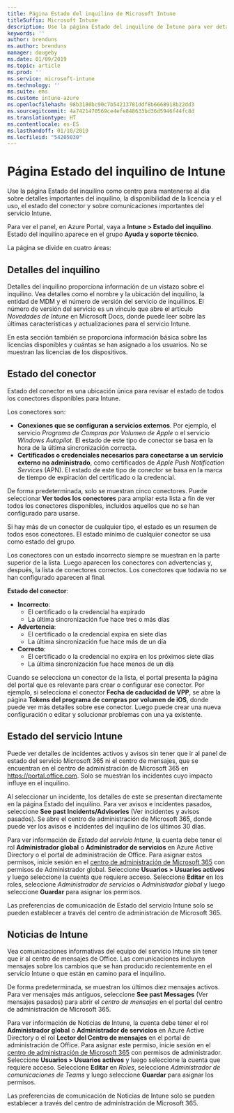 ```yaml
---
title: Página Estado del inquilino de Microsoft Intune
titleSuffix: Microsoft Intune
description: Use la página Estado del inquilino de Intune para ver detalles importantes del inquilino sin salir del portal de Intune
keywords: ''
author: brenduns
ms.author: brenduns
manager: dougeby
ms.date: 01/09/2019
ms.topic: article
ms.prod: ''
ms.service: microsoft-intune
ms.technology: ''
ms.suite: ems
ms.custom: intune-azure
ms.openlocfilehash: 98b3180bc90c7b54213781ddf8b6668918b22dd3
ms.sourcegitcommit: 4a7421470569ce4efe848633bd36d5946f44fc8d
ms.translationtype: HT
ms.contentlocale: es-ES
ms.lasthandoff: 01/10/2019
ms.locfileid: "54205030"
---
```

# <a name="intune-tenant-status-page"></a>Página Estado del inquilino de Intune
Use la página Estado del inquilino como centro para mantenerse al día sobre detalles importantes del inquilino, la disponibilidad de la licencia y el uso, el estado del conector y sobre comunicaciones importantes del servicio Intune.  

Para ver el panel, en Azure Portal, vaya a **Intune > Estado del inquilino**.  Estado del inquilino aparece en el grupo **Ayuda y soporte técnico**.  

La página se divide en cuatro áreas:

## <a name="tenant-details"></a>Detalles del inquilino
Detalles del inquilino proporciona información de un vistazo sobre el inquilino. Vea detalles como el nombre y la ubicación del inquilino, la entidad de MDM y el número de versión del servicio de inquilinos. El número de versión del servicio es un vínculo que abre el artículo *Novedades de Intune* en Microsoft Docs, donde puede leer sobre las últimas características y actualizaciones para el servicio Intune.  

En esta sección también se proporciona información básica sobre las licencias disponibles y cuántas se han asignado a los usuarios. No se muestran las licencias de los dispositivos.

## <a name="connector-status"></a>Estado del conector
Estado del conector es una ubicación única para revisar el estado de todos los conectores disponibles para Intune.  

Los conectores son:
- **Conexiones que se configuran a servicios externos**. Por ejemplo, el servicio *Programa de Compras por Volumen de Apple* o el servicio *Windows Autopilot*.  El estado de este tipo de conector se basa en la hora de la última sincronización correcta.
- **Certificados o credenciales necesarios para conectarse a un servicio externo no administrado**, como certificados de *Apple Push Notification Services* (APN). El estado de este tipo de conector se basa en la marca de tiempo de expiración del certificado o la credencial.  

De forma predeterminada, solo se muestran cinco conectores. Puede seleccionar **Ver todos los conectores** para ampliar esta lista a fin de ver todos los conectores disponibles, incluidos aquellos que no se han configurado para usarse.  

Si hay más de un conector de cualquier tipo, el estado es un resumen de todos esos conectores. El estado mínimo de cualquier conector se usa como estado del grupo.  

Los conectores con un estado incorrecto siempre se muestran en la parte superior de la lista. Luego aparecen los conectores con advertencias y, después, la lista de conectores correctos. Los conectores que todavía no se han configurado aparecen al final.

**Estado del conector**:
- **Incorrecto**:
    - El certificado o la credencial ha expirado
    - La última sincronización fue hace tres o más días
- **Advertencia**:
    - El certificado o la credencial expira en siete días
    - La última sincronización fue hace más de un día
- **Correcto**:
    - El certificado o la credencial no expira en los próximos siete días
    - La última sincronización fue hace menos de un día  

Cuando se selecciona un conector de la lista, el portal presenta la página del portal que es relevante para crear o configurar ese conector.  Por ejemplo, si selecciona el conector **Fecha de caducidad de VPP**, se abre la página **Tokens del programa de compras por volumen de iOS**, donde puede ver más detalles sobre ese conector. Luego puede crear una nueva configuración o editar y solucionar problemas con una ya existente.  

## <a name="intune-service-health"></a>Estado del servicio Intune  
Puede ver detalles de incidentes activos y avisos sin tener que ir al panel de estado del servicio Microsoft 365 ni el centro de mensajes, que se encuentran en el centro de administración de Microsoft 365 en https://portal.office.com. Solo se muestran los incidentes cuyo impacto influye en el inquilino.  

Al seleccionar un incidente, los detalles de este se presentan directamente en la página Estado del inquilino. Para ver avisos e incidentes pasados, seleccione **See past Incidents/Advisories** (Ver incidentes y avisos pasados). Se abre el centro de administración de Microsoft 365, donde puede ver los avisos e incidentes del inquilino de los últimos 30 días.  

Para ver información de *Estado del servicio Intune*, la cuenta debe tener el rol **Administrador global** o **Administrador de servicios** en Azure Active Directory o el portal de administración de Office. Para asignar estos permisos, inicie sesión en el [centro de administración de Microsoft 365](https://portal.officeppe.com/AdminPortal/Home#/homepage) con permisos de Administrador global. Seleccione **Usuarios > Usuarios activos** y luego seleccione la cuenta que requiere acceso. Seleccione **Editar** en los roles, seleccione *Administrador de servicios* o *Administrador global* y luego seleccione **Guardar** para asignar los permisos.  

Las preferencias de comunicación de Estado del servicio Intune solo se pueden establecer a través del centro de administración de Microsoft 365.

## <a name="intune-news"></a>Noticias de Intune  
Vea comunicaciones informativas del equipo del servicio Intune sin tener que ir al centro de mensajes de Office. Las comunicaciones incluyen mensajes sobre los cambios que se han producido recientemente en el servicio Intune o que están en camino para el inquilino.  

De forma predeterminada, se muestran los últimos diez mensajes activos. Para ver mensajes más antiguos, seleccione **See past Messages** (Ver mensajes pasados) para abrir el *centro de mensajes* en el portal del centro de administración de Microsoft 365.  

Para ver información de Noticias de Intune, la cuenta debe tener el rol **Administrador global** o **Administrador de servicios** en Azure Active Directory o el rol **Lector del Centro de mensajes**  en el portal de administración de Office.  Para asignar este permiso, inicie sesión en el [centro de administración de Microsoft 365](https://portal.officeppe.com/AdminPortal/Home#/homepage) con permisos de administrador. Seleccione **Usuarios > Usuarios activos** y luego seleccione la cuenta que requiere acceso. Seleccione **Editar** en *Roles*, seleccione *Administrador de comunicaciones de Teams*  y luego seleccione **Guardar** para asignar los permisos.  

Las preferencias de comunicación de Noticias de Intune solo se pueden establecer a través del centro de administración de Microsoft 365.
